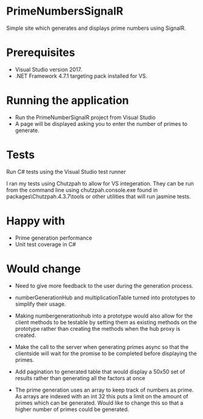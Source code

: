 # PrimeNumbersSignalR
Simple site which generates and displays prime numbers using SignalR.

# Prerequisites

- Visual Studio version 2017. 
- .NET Framework 4.7.1 targeting pack installed for VS.

# Running the application

- Run the PrimeNumberSignalR project from Visual Studio
- A page will be displayed asking you to enter the number of primes to generate.

# Tests

Run C# tests using the Visual Studio test runner

I ran my tests using Chutzpah to allow for VS integeration. They can be run from the command line using chutzpah.console.exe found in packages\Chutzpah.4.3.7\tools or other utilities that will run jasmine tests.

# Happy with

 - Prime generation performance
 - Unit test coverage in C#

# Would change

- Need to give more feedback to the user during the generation process.

- numberGenerationHub and multiplicationTable turned into prototypes to simplify their usage.

 - Making numbergenerationhub into a prototype would also allow for the client methods to be testable by setting them as existing methods on the prototype rather than creating the methods when the hub proxy is created.

 - Make the call to the server when generating primes async so that the clientside will wait for the promise to be completed before displaying the primes.

 - Add pagination to generated table that would display a 50x50 set of results rather than generating all the factors at once

 - The prime generation uses an array to keep track of numbers as prime. As arrays are indexed with an int 32 this puts a limit on the amount of primes which can be generated. Would like to change this so that a higher number of primes could be generated.
